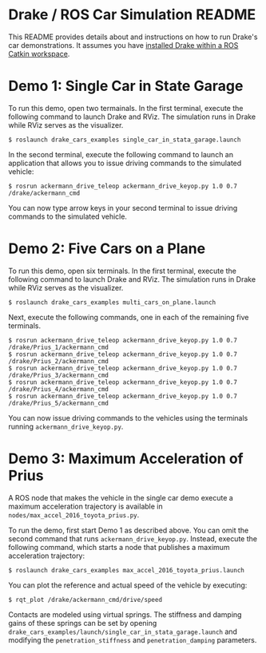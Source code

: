 Drake / ROS Car Simulation README
=================================

This README provides details about and instructions on how to run Drake's car
demonstrations. It assumes you have [installed Drake within a ROS Catkin
workspace](http://drake.mit.edu/from_source_ros.html).

Demo 1: Single Car in State Garage
==================================

To run this demo, open two termainals. In the first terminal, execute the
following command to launch Drake and RViz. The simulation runs in
Drake while RViz serves as the visualizer.

```
$ roslaunch drake_cars_examples single_car_in_stata_garage.launch
```

In the second terminal, execute the following command to launch an application
that allows you to issue driving commands to the simulated vehicle:

```
$ rosrun ackermann_drive_teleop ackermann_drive_keyop.py 1.0 0.7 /drake/ackermann_cmd
```

You can now type arrow keys in your second terminal to issue driving commands to
the simulated vehicle.

Demo 2: Five Cars on a Plane
================================

To run this demo, open six terminals. In the first terminal, execute the
following command to launch Drake and RViz. The simulation runs in
Drake while RViz serves as the visualizer.

```
$ roslaunch drake_cars_examples multi_cars_on_plane.launch
```

Next, execute the following commands, one in each of the remaining five
terminals.

```
$ rosrun ackermann_drive_teleop ackermann_drive_keyop.py 1.0 0.7 /drake/Prius_1/ackermann_cmd
$ rosrun ackermann_drive_teleop ackermann_drive_keyop.py 1.0 0.7 /drake/Prius_2/ackermann_cmd
$ rosrun ackermann_drive_teleop ackermann_drive_keyop.py 1.0 0.7 /drake/Prius_3/ackermann_cmd
$ rosrun ackermann_drive_teleop ackermann_drive_keyop.py 1.0 0.7 /drake/Prius_4/ackermann_cmd
$ rosrun ackermann_drive_teleop ackermann_drive_keyop.py 1.0 0.7 /drake/Prius_5/ackermann_cmd
```

You can now issue driving commands to the vehicles using the terminals running
`ackermann_drive_keyop.py`.

Demo 3: Maximum Acceleration of Prius
=====================================

A ROS node that makes the vehicle in the single car demo execute a maximum
acceleration trajectory is available in
`nodes/max_accel_2016_toyota_prius.py`.

To run the demo, first start Demo 1 as described above. You can omit the second
command that runs `ackermann_drive_keyop.py`. Instead, execute the following
command, which starts a node that publishes a maximum acceleration trajectory:

```
$ roslaunch drake_cars_examples max_accel_2016_toyota_prius.launch
```

You can plot the reference and actual speed of the vehicle by executing:

```
$ rqt_plot /drake/ackermann_cmd/drive/speed
```

Contacts are modeled using virtual springs. The stiffness and damping gains of
these springs can be set by opening
`drake_cars_examples/launch/single_car_in_stata_garage.launch` and
modifying the `penetration_stiffness` and `penetration_damping` parameters.
